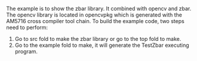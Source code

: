 The example is to show the zbar library. It combined with opencv and zbar. 
The opencv library is located in opencvpkg which is generated with the AM5716 cross compiler tool chain. 
To build the example code, two steps need to perform:
1. Go to src fold to make the zbar library or go to the top fold to make.
2. Go to the example fold to make, it will generate the TestZbar executing program.


